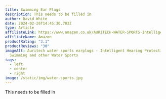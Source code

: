 ```yaml
---
title: Swimming Ear Plugs
description: This needs to be filled in
author: David White
date: 2024-02-26T14:45:30.703Z
type: Article
affiliateLink: https://www.amazon.co.uk/AURITECH-WATER-SPORTS-Intelligent-Protection/dp/B00DEDN4JE?maas=maas_adg_66FED6D2A670277255112D7CD8040AE9_afap_abs&ref_=aa_maas&tag=maas
affiliateName: Amazon
productRating: "3.1"
productReviews: "30"
imageAlt: Auritech water sports earplugs - Intelligent Hearing Protection for
  Swimming and other Water Sports
tags:
  - left
  - center
  - right
image: /static/img/water-sports.jpg
---
```

This needs to be filled in

